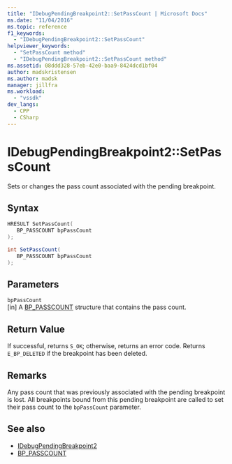 ```yaml
---
title: "IDebugPendingBreakpoint2::SetPassCount | Microsoft Docs"
ms.date: "11/04/2016"
ms.topic: reference
f1_keywords:
  - "IDebugPendingBreakpoint2::SetPassCount"
helpviewer_keywords:
  - "SetPassCount method"
  - "IDebugPendingBreakpoint2::SetPassCount method"
ms.assetid: 08ddd328-57eb-42e0-baa9-8424dcd1bf04
author: madskristensen
ms.author: madsk
manager: jillfra
ms.workload:
  - "vssdk"
dev_langs:
  - CPP
  - CSharp
---
```

# IDebugPendingBreakpoint2::SetPassCount
Sets or changes the pass count associated with the pending breakpoint.

## Syntax

```cpp
HRESULT SetPassCount( 
   BP_PASSCOUNT bpPassCount
);
```

```csharp
int SetPassCount( 
   BP_PASSCOUNT bpPassCount
);
```

## Parameters
`bpPassCount`\
[in] A [BP_PASSCOUNT](../../../extensibility/debugger/reference/bp-passcount.md) structure that contains the pass count.

## Return Value
 If successful, returns `S_OK`; otherwise, returns an error code. Returns `E_BP_DELETED` if the breakpoint has been deleted.

## Remarks
 Any pass count that was previously associated with the pending breakpoint is lost. All breakpoints bound from this pending breakpoint are called to set their pass count to the `bpPassCount` parameter.

## See also
- [IDebugPendingBreakpoint2](../../../extensibility/debugger/reference/idebugpendingbreakpoint2.md)
- [BP_PASSCOUNT](../../../extensibility/debugger/reference/bp-passcount.md)